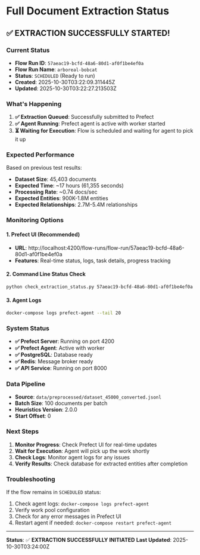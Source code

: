 # Full Document Extraction Status

## ✅ EXTRACTION SUCCESSFULLY STARTED!

### Current Status
- **Flow Run ID**: `57aeac19-bcfd-48a6-80d1-af0f1be4ef0a`
- **Flow Run Name**: `arboreal-bobcat`
- **Status**: `SCHEDULED` (Ready to run)
- **Created**: 2025-10-30T03:22:09.311445Z
- **Updated**: 2025-10-30T03:22:27.213503Z

### What's Happening
1. **✅ Extraction Queued**: Successfully submitted to Prefect
2. **✅ Agent Running**: Prefect agent is active with worker started
3. **⏳ Waiting for Execution**: Flow is scheduled and waiting for agent to pick it up

### Expected Performance
Based on previous test results:
- **Dataset Size**: 45,403 documents
- **Expected Time**: ~17 hours (61,355 seconds)
- **Processing Rate**: ~0.74 docs/sec
- **Expected Entities**: 900K-1.8M entities
- **Expected Relationships**: 2.7M-5.4M relationships

### Monitoring Options

#### 1. Prefect UI (Recommended)
- **URL**: http://localhost:4200/flow-runs/flow-run/57aeac19-bcfd-48a6-80d1-af0f1be4ef0a
- **Features**: Real-time status, logs, task details, progress tracking

#### 2. Command Line Status Check
```bash
python check_extraction_status.py 57aeac19-bcfd-48a6-80d1-af0f1be4ef0a
```

#### 3. Agent Logs
```bash
docker-compose logs prefect-agent --tail 20
```

### System Status
- **✅ Prefect Server**: Running on port 4200
- **✅ Prefect Agent**: Active with worker
- **✅ PostgreSQL**: Database ready
- **✅ Redis**: Message broker ready
- **✅ API Service**: Running on port 8000

### Data Pipeline
- **Source**: `data/preprocessed/dataset_45000_converted.jsonl`
- **Batch Size**: 100 documents per batch
- **Heuristics Version**: 2.0.0
- **Start Offset**: 0

### Next Steps
1. **Monitor Progress**: Check Prefect UI for real-time updates
2. **Wait for Execution**: Agent will pick up the work shortly
3. **Check Logs**: Monitor agent logs for any issues
4. **Verify Results**: Check database for extracted entities after completion

### Troubleshooting
If the flow remains in `SCHEDULED` status:
1. Check agent logs: `docker-compose logs prefect-agent`
2. Verify work pool configuration
3. Check for any error messages in Prefect UI
4. Restart agent if needed: `docker-compose restart prefect-agent`

---

**Status**: ✅ **EXTRACTION SUCCESSFULLY INITIATED**
**Last Updated**: 2025-10-30T03:24:00Z

